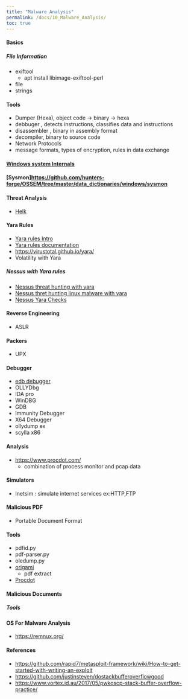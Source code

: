 ```yaml
---
title: "Malware Analysis"
permalink: /docs/10_Malware_Analysis/
toc: true
---
```


#### Basics

##### File Information
- exiftool
  - apt install libimage-exiftool-perl
- file
- strings

#### Tools 
  - Dumper (Hexa), object code -> binary -> hexa 
  - debbuger , detects instructions, classifies data and instructions
  - disassembler ,  binary in assembly format
  - decompiler, binary to source code
- Network Protocols
- message formats, types of encryption, rules in data exchange 

#### [Windows system Internals](https://docs.microsoft.com/en-us/sysinternals/downloads/)
#### [Sysmon]https://github.com/hunters-forge/OSSEM/tree/master/data_dictionaries/windows/sysmon

#### Threat Analysis
- [Helk](https://github.com/Cyb3rWard0g/HELK)

#### Yara Rules
- [Yara rules Intro](https://yararules.com/)
- [Yara rules documentation](https://yara.readthedocs.io/en/v3.4.0/index.html)
- https://virustotal.github.io/yara/
- Volatility with Yara
##### Nessus with Yara rules
- [Nessus threat hunting with yara](https://www.tenable.com/blog/threat-hunting-with-yara-and-nessus)
- [Nessus thret hunting linux malware with yara](https://www.tenable.com/blog/hunting-linux-malware-with-yara)
- [Nessus Yara Checks](https://community.tenable.com/s/article/Supported-Yara-Checks)

#### Reverse Engineering
- ASLR
#### Packers
- UPX
#### Debugger 
- [edb debugger](https://github.com/eteran/edb-debugger)
- OLLYDbg
- IDA pro
- WinDBG
- GDB
- Immunity Debugger
- X64 Debugger
- ollydump ex
- scylla x86

#### Analysis
- https://www.procdot.com/ 
  - combination of process monitor and pcap data

#### Simulators
- Inetsim : simulate internet services ex:HTTP,FTP 

#### Malicious PDF
- Portable Document Format
#### Tools 
- pdfid.py
- pdf-parser.py
- oledump.py
- [origami](https://github.com/gdelugre/origami)
  - pdf extract
- [Procdot](https://www.procdot.com/) 

#### Malicious Documents
##### Tools




#### OS For Malware Analysis
- https://remnux.org/
#### References
- https://github.com/rapid7/metasploit-framework/wiki/How-to-get-started-with-writing-an-exploit
- https://github.com/justinsteven/dostackbufferoverflowgood
- https://www.vortex.id.au/2017/05/pwkoscp-stack-buffer-overflow-practice/




